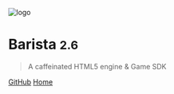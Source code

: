 <!-- _coverpage.md -->
![logo](/_media/moocaccino.png)
# Barista <small>2.6</small> 

> A caffeinated HTML5 engine & Game SDK

[GitHub](https://github.com/thetinyspark/barista)
[Home](/README)
